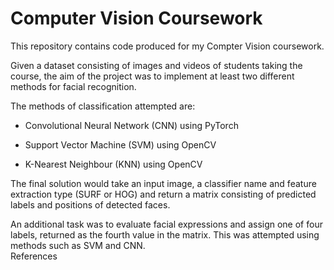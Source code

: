 # Computer Vision Coursework

This repository contains code produced for my Compter Vision coursework.

Given a dataset consisting of images and videos of students taking the course, the aim of the project was to implement at least two different methods for facial recognition.

The methods of classification attempted are:

* Convolutional Neural Network (CNN) using PyTorch

* Support Vector Machine (SVM) using OpenCV

* K-Nearest Neighbour (KNN) using OpenCV

The final solution would take an input image, a classifier name and feature extraction type (SURF or HOG) and return a matrix consisting of predicted labels and positions of detected faces.

An additional task was to evaluate facial expressions and assign one of four labels, returned as the fourth value in the matrix. This was attempted using methods such as SVM and CNN.  
References
